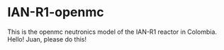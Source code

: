 # IAN-R1-openmc
This is the openmc neutronics model of the IAN-R1 reactor in Colombia. 
Hello! Juan, please do this! 
